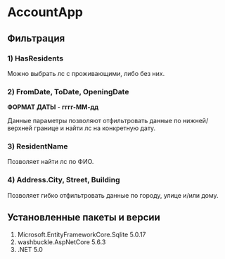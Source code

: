 # **AccountApp**
## **Фильтрация**
### 1) HasResidents
Можно выбрать лс с проживающими, либо без них.
### 2) FromDate, ToDate, OpeningDate
**ФОРМАТ ДАТЫ** -  **гггг-ММ-дд**

Данные параметры позволяют отфильтровать данные по нижней/верхней границе и найти лс на конкретную дату.
### 3) ResidentName
Позволяет найти лс по ФИО.
### 4) Address.City, Street, Building
Позволяет гибко отфильтровать данные по городу, улице и/или дому.

## **Установленные пакеты и версии**
1) Microsoft.EntityFrameworkCore.Sqlite 5.0.17
2) washbuckle.AspNetCore 5.6.3
3) .NET 5.0
